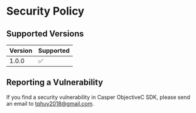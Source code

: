 # Security Policy

## Supported Versions

| Version | Supported          |
| ------- | ------------------ |
| 1.0.0   | :white_check_mark: |


## Reporting a Vulnerability

If you find a security vulnerability in Casper ObjectiveC SDK, please send an email to tqhuy2018@gmail.com.
